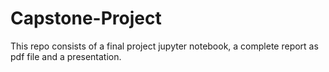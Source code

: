 # Capstone-Project
This repo consists of a final project jupyter notebook, a complete report as pdf file and a presentation. 
